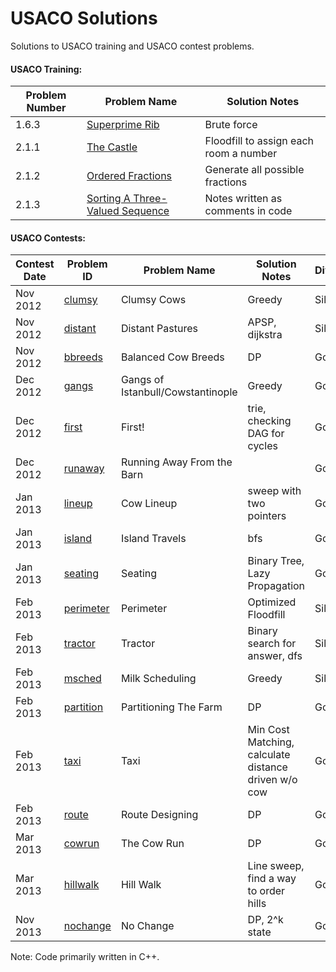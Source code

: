 # USACO Solutions

Solutions to USACO training and USACO contest problems.

#### USACO Training:
| Problem Number | Problem Name | Solution Notes |
| -------------- | ------------ | -------------- |
| 1.6.3 | [Superprime Rib][1.6.3] | Brute force |
| 2.1.1 | [The Castle][2.1.1] | Floodfill to assign each room a number |
| 2.1.2 | [Ordered Fractions][2.1.2] | Generate all possible fractions |
| 2.1.3 | [Sorting A Three-Valued Sequence][2.1.3] | Notes written as comments in code |

#### USACO Contests:
| Contest Date | Problem ID | Problem Name | Solution Notes | Division | Score |
| ------------ | ---------- | ------------ | -------------- | -------- | ----- |
| Nov 2012 | [clumsy][clumsy] | Clumsy Cows | Greedy | Silver | 16/16 |
| Nov 2012 | [distant][distant] | Distant Pastures | APSP, dijkstra | Silver | 16/16 |
| Nov 2012 | [bbreeds][bbreeds] | Balanced Cow Breeds | DP | Gold | 16/16 |
| Dec 2012 | [gangs][gangs] | Gangs of Istanbull/Cowstantinople | Greedy | Gold | 12/12 |
| Dec 2012 | [first][first] | First! | trie, checking DAG for cycles | Gold | 12/12 |
| Dec 2012 | [runaway][runaway] | Running Away From the Barn |  | Gold | 10/10 | 
| Jan 2013 | [lineup][lineup] | Cow Lineup | sweep with two pointers | Gold | 10/10 |
| Jan 2013 | [island][island] | Island Travels | bfs | Gold | 11/11 |
| Jan 2013 | [seating][seating] | Seating | Binary Tree, Lazy Propagation | Gold | 10/10 |
| Feb 2013 | [perimeter][perimeter] | Perimeter | Optimized Floodfill | Silver | 10/10 |
| Feb 2013 | [tractor][tractor] | Tractor | Binary search for answer, dfs | Silver | 10/10 |
| Feb 2013 | [msched][msched] | Milk Scheduling | Greedy | Silver | 10/10 |
| Feb 2013 | [partition][partition] | Partitioning The Farm | DP | Gold | 17/17 |
| Feb 2013 | [taxi][taxi] | Taxi | Min Cost Matching, calculate distance driven w/o cow | Gold | 12/12 |
| Feb 2013 | [route][route] | Route Designing | DP | Gold | 10/10 |
| Mar 2013 | [cowrun][cowrun] | The Cow Run | DP | Gold | 14/14 |
| Mar 2013 | [hillwalk][hillwalk] | Hill Walk | Line sweep, find a way to order hills | Gold | 12/12 |
| Nov 2013 | [nochange][nochange] | No Change | DP, 2^k state | Gold | 13/13 |

[1.6.3]: usaco-training/Chapter%201/1.6.3%20sprime%20-%20Superprime%20Rib.cpp
[2.1.1]: usaco-training/Chapter%202/2.1.1%20-%20The%20Castle.cpp
[2.1.2]: usaco-training/Chapter%202/2.1.2%20-%20Ordered%20Fractions.cpp
[2.1.3]: usaco-training/Chapter%202/2.1.3%20-%20Sorting%20A%20Three-Valued%20Sequence.cpp

[clumsy]: usaco-contests/2012nov/silver/clumsy.cpp
[distant]: usaco-contests/2012nov/silver/distant.cpp
[bbreeds]: usaco-contests/2012nov/gold/bbreeds.cpp
[gangs]: usaco-contests/2012dec/gold/gangs.cpp
[first]: usaco-contests/2012dec/gold/first.cpp
[runaway]: usaco-contests/2012dec/gold/runaway.cpp
[lineup]: usaco-contests/2013jan/gold/lineup.cpp
[island]: usaco-contests/2013jan/gold/island.cpp
[seating]: usaco-contests/2013jan/gold/seating.cpp
[perimeter]: usaco-contests/2013feb/silver/perimeter.cpp
[tractor]: usaco-contests/2013feb/silver/tractor.cpp
[msched]: usaco-contests/2013feb/silver/msched.cpp
[partition]: usaco-contests/2013feb/gold/partition.cpp
[taxi]: usaco-contests/2013feb/gold/taxi.cpp
[route]: usaco-contests/2013feb/gold/route.cpp
[cowrun]: usaco-contests/2013mar/gold/cowrun.cpp
[hillwalk]: usaco-contests/2013mar/gold/hillwalk.cpp
[nochange]: usaco-contests/2013nov/gold/nochange.cpp

Note: Code primarily written in C++.